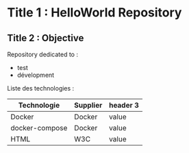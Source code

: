 Title 1 : HelloWorld Repository
==
Title 2 : Objective
-
Repository dedicated to :
* test
* dévelopment  

Liste des technologies :
<table>
    <thead>
        <tr>
            <th>Technologie</th>
            <th>Supplier</th>
            <th>header 3</th>
        </tr>
    </thead>
    <tbody>
        <tr>
            <td>Docker</td>
            <td>Docker</td>
            <td>value</td>
        </tr>
        <tr>
            <td>docker-compose</td>
            <td>Docker</td>
            <td>value</td>
        </tr>
        <tr>
            <td>HTML</td>
            <td>W3C</td>
            <td>value</td>
        </tr>
    </tbody>
</table>
